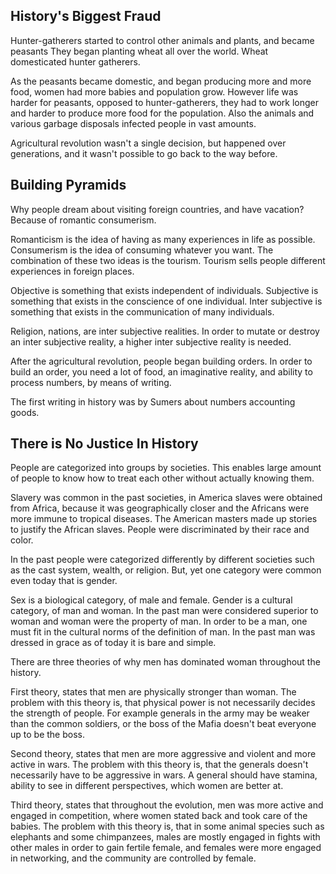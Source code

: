 ## History's Biggest Fraud

Hunter-gatherers started to control other animals and plants, and
became peasants They began planting wheat all over the world. Wheat
domesticated hunter gatherers.

As the peasants became domestic, and began producing more and more
food, women had more babies and population grow. However life was
harder for peasants, opposed to hunter-gatherers, they had to work
longer and harder to produce more food for the population. Also the
animals and various garbage disposals infected people in vast amounts.

Agricultural revolution wasn't a single decision, but happened over
generations, and it wasn't possible to go back to the way before.

## Building Pyramids

Why people dream about visiting foreign countries, and have vacation?
Because of romantic consumerism.

Romanticism is the idea of having as many experiences in life as
possible. Consumerism is the idea of consuming whatever you want. The
combination of these two ideas is the tourism. Tourism sells people
different experiences in foreign places.

Objective is something that exists independent of individuals.
Subjective is something that exists in the conscience of one
individual.  Inter subjective is something that exists in the
communication of many individuals.

Religion, nations, are inter subjective realities. In order to mutate
or destroy an inter subjective reality, a higher inter subjective
reality is needed.

After the agricultural revolution, people began building orders.  In
order to build an order, you need a lot of food, an imaginative
reality, and ability to process numbers, by means of writing.

The first writing in history was by Sumers about numbers accounting
goods.

## There is No Justice In History

People are categorized into groups by societies. This enables large
amount of people to know how to treat each other without actually
knowing them.

Slavery was common in the past societies, in America slaves were
obtained from Africa, because it was geographically closer and the
Africans were more immune to tropical diseases. The American masters
made up stories to justify the African slaves. People were
discriminated by their race and color.

In the past people were categorized differently by different societies
such as the cast system, wealth, or religion. But, yet one category
were common even today that is gender.

Sex is a biological category, of male and female. Gender is a cultural
category, of man and woman. In the past man were considered superior
to woman and woman were the property of man. In order to be a man, one
must fit in the cultural norms of the definition of man. In the past
man was dressed in grace as of today it is bare and simple.

There are three theories of why men has dominated woman throughout the
history.

First theory, states that men are physically stronger than woman. The
problem with this theory is, that physical power is not necessarily
decides the strength of people. For example generals in the army may
be weaker than the common soldiers, or the boss of the Mafia doesn't
beat everyone up to be the boss.

Second theory, states that men are more aggressive and violent and
more active in wars. The problem with this theory is, that the
generals doesn't necessarily have to be aggressive in wars. A general
should have stamina, ability to see in different perspectives, which
women are better at.

Third theory, states that throughout the evolution, men was more
active and engaged in competition, where women stated back and took
care of the babies. The problem with this theory is, that in some
animal species such as elephants and some chimpanzees, males are
mostly engaged in fights with other males in order to gain fertile
female, and females were more engaged in networking, and the community
are controlled by female.

